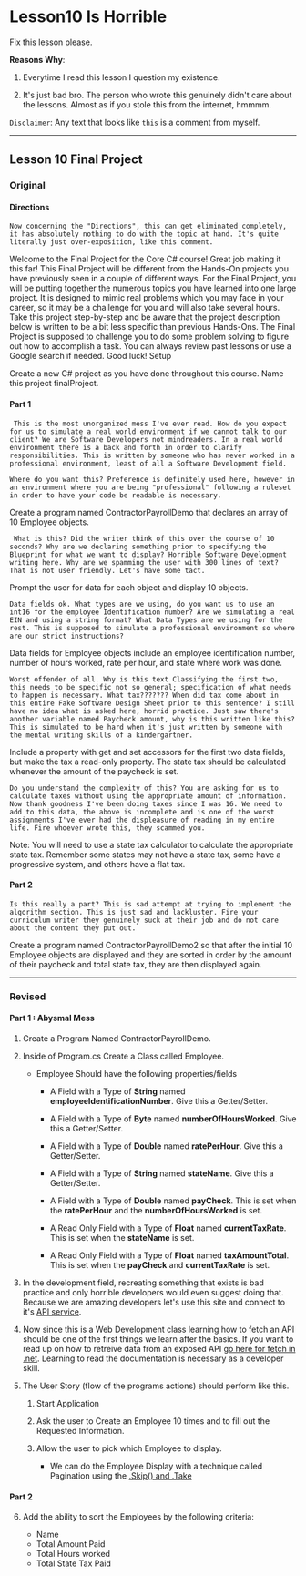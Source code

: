# Lesson10 Is Horrible

Fix this lesson please. 

__Reasons Why__:

1. Everytime I read this lesson I question my existence.

2. It's just bad bro. The person who wrote this genuinely didn't care about the lessons. Almost as if you stole this from the internet, hmmmm.

`Disclaimer`: Any text that looks like `this` is a comment from myself.

-------

## Lesson 10 Final Project


### Original

#### Directions

`Now concerning the "Directions", this can get eliminated completely, it has absolutely nothing to do with the topic at hand. It's quite literally just over-exposition, like this comment.`

Welcome to the Final Project for the Core C# course! Great job making it this far! This Final Project will be different from the Hands-On projects you have previously seen in a couple of different ways. For the Final Project, you will be putting together the numerous topics you have learned into one large project. It is designed to mimic real problems which you may face in your career, so it may be a challenge for you and will also take several hours. Take this project step-by-step and be aware that the project description below is written to be a bit less specific than previous Hands-Ons. The Final Project is supposed to challenge you to do some problem solving to figure out how to accomplish a task. You can always review past lessons or use a Google search if needed. Good luck!
Setup

Create a new C# project as you have done throughout this course. Name this project finalProject.

#### Part 1

` This is the most unorganized mess I've ever read. How do you expect for us to simulate a real world environment if we cannot talk to our client? We are Software Developers not mindreaders. In a real world environment there is a back and forth in order to clarify responsibilities. This is written by someone who has never worked in a professional environment, least of all a Software Development field.`

`Where do you want this? Preference is definitely used here, however in an environment where you are being "professional"
 following a ruleset in order to have your code be readable is necessary.`

Create a program named ContractorPayrollDemo that declares an array of 10 Employee objects.

` What is this? Did the writer think of this over the course of 10 seconds? Why are we declaring something prior to specifying the Blueprint for what we want to display? Horrible Software Development writing here. Why are we spamming the user with 300 lines of text? That is not user friendly. Let's have some tact.`

Prompt the user for data for each object and display 10 objects.

`Data fields ok. What types are we using, do you want us to use an int16 for the employee Identification number? Are we simulating a real EIN and using a string format? What Data Types are we using for the rest. This is supposed to simulate a professional environment so where are our strict instructions?`

Data fields for Employee objects include an employee identification number, number of hours worked, rate per hour, and state where work was done. 

`Worst offender of all. Why is this text Classifying the first two, this needs to be specific not so general; specification of what needs to happen is necessary. What tax??????? When did tax come about in this entire Fake Software Design Sheet prior to this sentence? I still have no idea what is asked here, horrid practice. Just saw there's another variable named Paycheck amount, why is this written like this? This is simulated to be hard when it's just written by someone with the mental writing skills of a kindergartner.`

Include a property with get and set accessors for the first two data fields, but make the tax a read-only property. The state tax should be calculated whenever the amount of the paycheck is set.

`Do you understand the complexity of this? You are asking for us to calculate taxes without using the appropriate amount of information. Now thank goodness I've been doing taxes since I was 16. We need to add to this data, the above is incomplete and is one of the worst assignments I've ever had the displeasure of reading in my entire life. Fire whoever wrote this, they scammed you.`

Note: You will need to use a state tax calculator to calculate the appropriate state tax. Remember some states may not have a state tax, some have a progressive system, and others have a flat tax.


#### Part 2

`Is this really a part? This is sad attempt at trying to implement the algorithm section. This is just sad and lackluster. Fire your curriculum writer they genuinely suck at their job and do not care about the content they put out.`

Create a program named ContractorPayrollDemo2 so that after the initial 10 Employee objects are displayed and they are sorted in order by the amount of their paycheck and total state tax, they are then displayed again.

----------

### Revised

#### Part 1 : Abysmal Mess

1. Create a Program Named ContractorPayrollDemo.

2. Inside of Program.cs Create a Class called Employee.
	* Employee Should have the following properties/fields
  
		* A Field with a Type of **String** named **employeeIdentificationNumber**. Give this a Getter/Setter.

		* A Field with a Type of **Byte** named **numberOfHoursWorked**. Give this a Getter/Setter.

		* A Field with a Type of **Double** named **ratePerHour**. Give this a Getter/Setter.
		
		* A Field with a Type of **String** named **stateName**. Give this a Getter/Setter.
		
		* A Field with a Type of **Double** named **payCheck**. This is set when the **ratePerHour** and the **numberOfHoursWorked** is set.

		* A Read Only Field with a Type of **Float** named **currentTaxRate**. This is set when the **stateName** is set.
		
		* A Read Only Field with a Type of **Float** named **taxAmountTotal**. This is set when the **payCheck** and **currentTaxRate** is set.

3. In the development field, recreating something that exists is bad practice and only horrible developers would even suggest doing that. Because we are amazing developers let's use this site and connect to it's [API service](https://taxee.io/dashboard).

4. Now since this is a Web Development class learning how to fetch an API should be one of the first things we learn after the basics. If you want to read up on how to retreive data from an exposed API [go here for fetch in .net](https://docs.microsoft.com/en-us/aspnet/web-api/overview/advanced/calling-a-web-api-from-a-net-client). Learning to read the documentation is necessary as a developer skill.

5. The User Story (flow of the programs actions) should perform like this.

	1. Start Application

	2. Ask the user to Create an Employee 10 times and to fill out the Requested Information.

	3. Allow the user to pick which Employee to display.

		* We can do the Employee Display with a technique called Pagination using the [.Skip() and .Take](https://docs.microsoft.com/en-us/dotnet/framework/data/adonet/sql/linq/return-or-skip-elements-in-a-sequence?redirectedfrom=MSDN) 

#### Part 2

6. Add the ability to sort the Employees by the following criteria:
	
	* Name
	* Total Amount Paid
	* Total Hours worked
	* Total State Tax Paid


